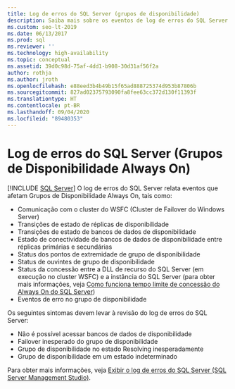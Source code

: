 ```yaml
---
title: Log de erros do SQL Server (grupos de disponibilidade)
description: Saiba mais sobre os eventos de log de erros do SQL Server que afetam um grupo de disponibilidade Always On e quais sintomas devem levar à revisão do log de erros.
ms.custom: seo-lt-2019
ms.date: 06/13/2017
ms.prod: sql
ms.reviewer: ''
ms.technology: high-availability
ms.topic: conceptual
ms.assetid: 39d0c98d-75af-4dd1-b908-30d31af56f2a
author: rothja
ms.author: jroth
ms.openlocfilehash: e88eed3b4b49b15f65ad888725374d953b87806b
ms.sourcegitcommit: 827ad02375793090fa8fee63cc372d130f11393f
ms.translationtype: HT
ms.contentlocale: pt-BR
ms.lasthandoff: 09/04/2020
ms.locfileid: "89480353"
---
```

# <a name="sql-server-error-log-always-on-availability-groups"></a>Log de erros do SQL Server (Grupos de Disponibilidade Always On)
[!INCLUDE [SQL Server](../../../includes/applies-to-version/sqlserver.md)]
  O log de erros do SQL Server relata eventos que afetam Grupos de Disponibilidade Always On, tais como:  
  
-   Comunicação com o cluster do WSFC (Cluster de Failover do Windows Server)    
-   Transições de estado de réplicas de disponibilidade    
-   Transições de estado de bancos de dados de disponibilidade    
-   Estado de conectividade de bancos de dados de disponibilidade entre réplicas primárias e secundárias    
-   Status dos pontos de extremidade de grupo de disponibilidade    
-   Status de ouvintes de grupo de disponibilidade    
-   Status da concessão entre a DLL de recurso do SQL Server (em execução no cluster WSFC) e a instância do SQL Server (para obter mais informações, veja [Como funciona tempo limite de concessão do Always On do SQL Server](https://docs.microsoft.com/archive/blogs/psssql/how-it-works-sql-server-alwayson-lease-timeout))    
-   Eventos de erro no grupo de disponibilidade  

Os seguintes sintomas devem levar à revisão do log de erros do SQL Server:  

-   Não é possível acessar bancos de dados de disponibilidade    
-   Failover inesperado do grupo de disponibilidade    
-   Grupo de disponibilidade no estado Resolving inesperadamente    
-   Grupo de disponibilidade em um estado indeterminado  
  
Para obter mais informações, veja [Exibir o log de erros do SQL Server &#40;SQL Server Management Studio&#41;](~/relational-databases/performance/view-the-sql-server-error-log-sql-server-management-studio.md).  
  
  
